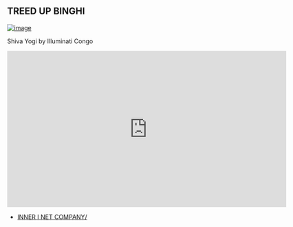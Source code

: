 ## TREED UP BINGHI

[![image](https://user-images.githubusercontent.com/37987346/101999396-a37e4380-3caa-11eb-8cc6-e61fb53c7855.png)](http://shapereality.innerinetcompany.hns.to/)

Shiva Yogi by Illuminati Congo

<iframe width="649" height="365" src="https://www.youtube.com/embed/ymVRPt9SZ_A" frameborder="0" allow="accelerometer; autoplay; clipboard-write; encrypted-media; gyroscope; picture-in-picture" allowfullscreen></iframe>


- [INNER I NET COMPANY/](https://innerinet.carrd.co/)
